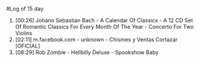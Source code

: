 #Log of 15 day

1. [00:26] Johann Sebastian Bach - A Calendar Of Classics - A 12 CD Set Of Romantic Classics For Every Month Of The Year - Concerto For Two Violins
1. [02:11] m.facebook.com - unknown - Chismes y Ventas Cortazar [OFICIAL]
1. [08:29] Rob Zombie - Hellbilly Deluxe - Spookshow Baby
